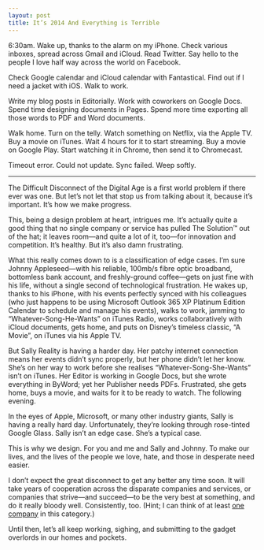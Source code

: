 ```yaml
---
layout: post
title: It’s 2014 And Everything is Terrible
---
```


6:30am. Wake up, thanks to the alarm on my iPhone. Check various inboxes, spread across Gmail and iCloud. Read Twitter. Say hello to the people I love half way across the world on Facebook.

Check Google calendar and iCloud calendar with Fantastical. Find out if I need a jacket with iOS. Walk to work.

Write my blog posts in Editorially. Work with coworkers on Google Docs. Spend time designing documents in Pages. Spend more time exporting all those words to PDF and Word documents.

Walk home. Turn on the telly. Watch something on Netflix, via the Apple TV. Buy a movie on iTunes. Wait 4 hours for it to start streaming. Buy a movie on Google Play. Start watching it in Chrome, then send it to Chromecast.

Timeout error. Could not update. Sync failed. Weep softly.

* * *

The Difficult Disconnect of the Digital Age is a first world problem if there ever was one. But let’s not let that stop us from talking about it, because it’s important. It’s how we make progress.

This, being a design problem at heart, intrigues me. It’s actually quite a good thing that no single company or service has pulled The Solution™ out of the hat; it leaves room—and quite a lot of it, too—for innovation and competition. It’s healthy. But it’s also damn frustrating.

What this really comes down to is a classification of edge cases. I’m sure Johnny Appleseed—with his reliable, 100mb/s fibre optic broadband, bottomless bank account, and freshly-ground coffee—gets on just fine with his life, without a single second of technological frustration. He wakes up, thanks to his iPhone, with his events perfectly synced with his colleagues (who just happens to be using Microsoft Outlook 365 XP Platinum Edition Calendar to schedule and manage his events), walks to work, jamming to “Whatever-Song-He-Wants” on iTunes Radio, works collaboratively with iCloud documents, gets home, and puts on Disney’s timeless classic, “A Movie”, on iTunes via his Apple TV.

But Sally Reality is having a harder day. Her patchy internet connection means her events didn’t sync properly, but her phone didn’t let her know. She’s on her way to work before she realises “Whatever-Song-She-Wants” isn’t on iTunes. Her Editor is working in Google Docs, but she wrote everything in ByWord; yet her Publisher needs PDFs. Frustrated, she gets home, buys a movie, and waits for it to be ready to watch. The following evening.

In the eyes of Apple, Microsoft, or many other industry giants, Sally is having a really hard day. Unfortunately, they’re looking through rose-tinted Google Glass. Sally isn’t an edge case. She’s a typical case.

This is why we design. For you and me and Sally and Johnny. To make our lives, and the lives of the people we love, hate, and those in desperate need easier.

I don’t expect the great disconnect to get any better any time soon. It will take years of cooperation across the disparate companies and services, or companies that strive—and succeed—to be the very best at something, and do it really bloody well. Consistently, too. (Hint; I can think of at least [one company](http://dropbox.com) in this category.)

Until then, let’s all keep working, sighing, and submitting to the gadget overlords in our homes and pockets.
